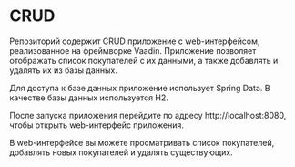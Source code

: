 # CRUD
Репозиторий содержит CRUD приложение с web-интерфейсом, реализованное на фреймворке Vaadin. Приложение позволяет отображать список покупателей с их данными, а также добавлять и удалять их из базы данных.

Для доступа к базе данных приложение использует Spring Data. В качестве базы данных используется H2.

После запуска приложения перейдите по адресу http://localhost:8080, чтобы открыть web-интерфейс приложения.

В web-интерфейсе вы можете просматривать список покупателей, добавлять новых покупателей и удалять существующих.
